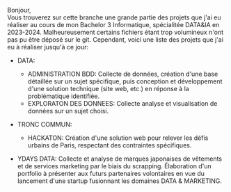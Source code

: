 Bonjour,  
Vous trouverez sur cette branche une grande partie des projets que j'ai eu réaliser au cours de mon Bachelor 3 Informatique, spécialitée DATA&IA en 2023-2024.
Malheureusement certains fichiers étant trop volumineux n'ont pas pu être déposé sur le git. Cependant, voici une liste des projets que j'ai eu à réaliser jusqu'à ce jour:

* DATA:
  - ADMINISTRATION BDD:
    Collecte de données, création d'une base détaillée sur un sujet spécifique, puis conception et développement d'une solution technique (site web, etc.) en réponse à la problématique identifiée.  
  - EXPLORATON DES DONNEES: 
    Collecte analyse et visualisation de données sur un sujet choisi.

* TRONC COMMUN:

  - HACKATON:
    Création d'une solution web pour relever les défis urbains de Paris, respectant des contraintes spécifiques.

* YDAYS DATA:
    Collecte et analyse de marques japonaises de vêtements et de services marketing par le biais du scrapping. Élaboration d'un portfolio à présenter aux futurs partenaires volontaires en vue du lancement d'une startup fusionnant les domaines DATA & MARKETING.